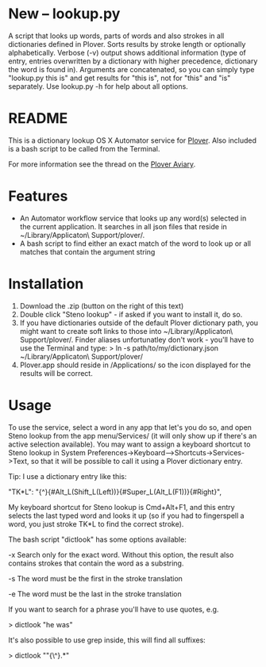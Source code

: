 # New – lookup.py
A script that looks up words, parts of words and also strokes in all dictionaries defined in Plover. Sorts results by stroke length or optionally alphabetically. Verbose (-v) output shows additional information (type of entry, entries overwritten by a dictionary with higher precedence, dictionary the word is found in). Arguments are concatenated, so you can simply type "lookup.py this is" and get results for "this is", not for "this" and "is" separately. Use lookup.py -h for help about all options.

# README

This is a dictionary lookup OS X Automator service for [Plover](https://github.com/openstenoproject/plover).
Also included is a bash script to be called from the Terminal.

For more information see the thread on the [Plover Aviary](http://stenoknight.com/plover/aviary/phpBB3/viewtopic.php?f=14&t=4386&p=6524&hilit=dictionary+lookup#p6524).

# Features

* An Automator workflow service that looks up any word(s) selected in the current application. It searches in all json files that reside in ~/Library/Applicaton\ Support/plover/.
* A bash script  to find either an exact match of the word to look up or all matches that contain the argument string

# Installation

1. Download the .zip (button on the right of this text)
2. Double click "Steno lookup" - if asked if you want to install it, do so.
3. If you have dictionaries outside of the default Plover dictionary path, you might want to create soft links to those into ~/Library/Applicaton\ Support/plover/. Finder aliases unfortunatley don't work - you'll have to use the Terminal and type:
\> ln -s path/to/my/dictionary.json ~/Library/Applicaton\ Support/plover/
4. Plover.app should reside in /Applications/ so the icon displayed for the results will be correct.

# Usage

To use the service, select a word in any app that let's you do so, and open Steno lookup from the app menu/Services/ (it will only show up if there's an active selection available). You may want to assign a keyboard shortcut to Steno lookup in System Preferences->Keyboard–>Shortcuts->Services->Text, so that it will be possible to call it using a Plover dictionary entry.

Tip: I use a dictionary entry like this:

"TK\*L": "{^}{#Alt\_L(Shift\_L(Left))}{#Super\_L(Alt_L(F1))}{#Right}",

My keyboard shortcut for Steno lookup is Cmd+Alt+F1, and this entry selects the last typed word and looks it up (so if you had to fingerspell a word, you just stroke TK\*L to find the correct stroke).

The bash script "dictlook" has some options available:

-x Search only for the exact word. Without this option, the result also contains strokes that contain the word as a substring.

-s The word must be the first in the stroke translation

-e The word must be the last in the stroke translation

If you want to search for a phrase you'll have to use quotes, e.g.

\> dictlook "he was"

It's also possible to use grep inside, this will find all suffixes:

\> dictlook "\"{\\^}.*"
